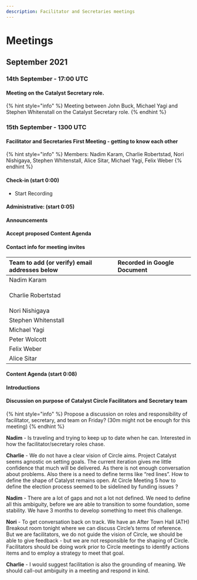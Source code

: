 ```yaml
---
description: Facilitator and Secretaries meetings
---
```


# Meetings

## September 2021

### 14th September - 17:00 UTC

#### Meeting on the Catalyst Secretary role.

{% hint style="info" %}
Meeting between John Buck, Michael Yagi and Stephen Whitenstall on the Catalyst Secretary role.
{% endhint %}

### 15th September - 1300 UTC

#### Facilitator and Secretaries First Meeting - getting to know each other 

{% hint style="info" %}
Members:  Nadim Karam, Charlie Robertstad, Nori Nishigaya, Stephen Whitenstall, Alice Sitar, Michael Yagi, Felix Weber
{% endhint %}

#### **Check-in \(start 0:00\)**

* Start Recording

#### **Administrative: \(start 0:05\)**

#### Announcements

#### Accept proposed Content Agenda

#### Contact info for meeting invites

<table>
  <thead>
    <tr>
      <th style="text-align:left">Team to add (or verify) email addresses below</th>
      <th style="text-align:left">Recorded in Google Document</th>
    </tr>
  </thead>
  <tbody>
    <tr>
      <td style="text-align:left">Nadim Karam</td>
      <td style="text-align:left"></td>
    </tr>
    <tr>
      <td style="text-align:left">
        <p></p>
        <p>Charlie Robertstad</p>
      </td>
      <td style="text-align:left"></td>
    </tr>
    <tr>
      <td style="text-align:left">Nori Nishigaya</td>
      <td style="text-align:left"></td>
    </tr>
    <tr>
      <td style="text-align:left">Stephen Whitenstall</td>
      <td style="text-align:left"></td>
    </tr>
    <tr>
      <td style="text-align:left">Michael Yagi</td>
      <td style="text-align:left"></td>
    </tr>
    <tr>
      <td style="text-align:left">Peter Wolcott</td>
      <td style="text-align:left"></td>
    </tr>
    <tr>
      <td style="text-align:left">Felix Weber</td>
      <td style="text-align:left"></td>
    </tr>
    <tr>
      <td style="text-align:left">Alice Sitar</td>
      <td style="text-align:left"></td>
    </tr>
  </tbody>
</table>

#### **Content Agenda \(start 0:08\)**

#### Introductions

#### Discussion on purpose of Catalyst Circle Facilitators and Secretary team

{% hint style="info" %}
Propose a discussion on roles and responsibility of facilitator, secretary, and team on Friday? \(30m might not be enough for this meeting\)
{% endhint %}

**Nadim** - Is traveling and trying to keep up to date when he can. Interested in how the facilitator/secretary roles chase.

**Charlie**  - We do not have a clear vision of Circle aims. Project Catalyst seems agnostic on setting goals. The current iteration gives me little confidence that much will be delivered. As there is not enough conversation about problems. Also there is a need to define terms like “red lines”. How to define the shape of Catalyst remains open. At Circle Meeting 5 how to define the election process seemed to be sidelined by funding issues ?

**Nadim** - There are a lot of gaps and not a lot not defined. We need to define all this ambiguity, before we are able to transition to some foundation, some stability. We have 3 months to develop something to meet this challenge.

**Nori** - To get conversation back on track. We have an After Town Hall \(ATH\) Breakout room tonight where we can discuss Circle’s terms of reference. But we are facilitators, we do not guide the vision of Circle, we should be able to give feedback - but we are not responsible for the shaping of Circle. Facilitators should be doing work prior to Circle meetings to identify actions items and to employ a strategy to meet that goal.

**Charlie** - I would suggest facilitation is also the grounding of meaning. We should call-out ambiguity in a meeting and respond in kind.



